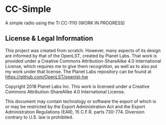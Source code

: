 # CC-Simple
A simple radio using the TI CC-1110 (WORK IN PROGRESS)


License & Legal Information
---------------------------

This project was created from scratch. However, many aspects of its design are informed by that of the OpenLST, created by Planet Labs. That work is provided under a Creative Commons Attribution-ShareAlike 4.0 International License, which requires me to give them recognition, as well as to also put my work under that license. The Planet Labs repository can be found at https://github.com/OpenLST/openlst-hw



Copyright 2018 Planet Labs Inc. This work is licensed under a
Creative Commons Attribution-ShareAlike 4.0 International License.

This document may contain technology or software the export of which
is or may be restricted by the Export Administration Act and the
Export Administration Regulations (EAR), 15 C.F.R. parts
730-774. Diversion contrary to U.S. law is prohibited.
